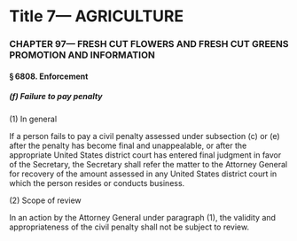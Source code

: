 
# Title 7— AGRICULTURE
### CHAPTER 97— FRESH CUT FLOWERS AND FRESH CUT GREENS PROMOTION AND INFORMATION
#### § 6808. Enforcement
##### (f) Failure to pay penalty

(1) In general

If a person fails to pay a civil penalty assessed under subsection (c) or (e) after the penalty has become final and unappealable, or after the appropriate United States district court has entered final judgment in favor of the Secretary, the Secretary shall refer the matter to the Attorney General for recovery of the amount assessed in any United States district court in which the person resides or conducts business.

(2) Scope of review

In an action by the Attorney General under paragraph (1), the validity and appropriateness of the civil penalty shall not be subject to review.
